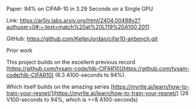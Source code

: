 
Paper: 94% on CIFAR-10 in 3.29 Seconds on a Single GPU

Link: https://ar5iv.labs.arxiv.org/html/2404.00498v2?authuser=0#:~:text=match%20at%20L119%20A100,2011

GitHub: https://github.com/KellerJordan/cifar10-airbench.git

Prior work

This project builds on the excellent previous record [https://github.com/tysam-code/hlb-CIFAR10](https://github.com/tysam-code/hlb-CIFAR10) (6.3 A100-seconds to 94%).

Which itself builds on the amazing series [https://myrtle.ai/learn/how-to-train-your-resnet/](https://myrtle.ai/learn/how-to-train-your-resnet/) (26 V100-seconds to 94%, which is >=8 A100-seconds)
